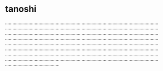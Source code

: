 # tanoshi

............................................................................................................................................................................................................................................................................................................................................................................................................................................................................................................................................................................................................................................................................................................................................................................................................................................................................................................................................................................................................................................................................